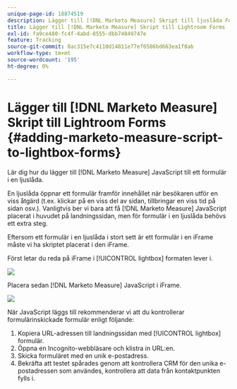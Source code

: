 ```yaml
---
unique-page-id: 18874519
description: Lägger till [!DNL Marketo Measure] Skript till ljuslåda Forms - [!DNL Marketo Measure] - Produktdokumentation
title: Lägger till [!DNL Marketo Measure] Skript till Lightroom Forms
exl-id: fa9ce480-fc4f-4abd-8555-dbb74849747e
feature: Tracking
source-git-commit: 8ac315e7c4110d14811e77ef0586bd663ea1f8ab
workflow-type: tm+mt
source-wordcount: '195'
ht-degree: 0%

---
```


# Lägger till [!DNL Marketo Measure] Skript till Lightroom Forms {#adding-marketo-measure-script-to-lightbox-forms}

Lär dig hur du lägger till [!DNL Marketo Measure] JavaScript till ett formulär i en ljuslåda.

En ljuslåda öppnar ett formulär framför innehållet när besökaren utför en viss åtgärd (t.ex. klickar på en viss del av sidan, tillbringar en viss tid på sidan osv.). Vanligtvis ber vi bara att få [!DNL Marketo Measure] JavaScript placerat i huvudet på landningssidan, men för formulär i en ljuslåda behövs ett extra steg.

Eftersom ett formulär i en ljuslåda i stort sett är ett formulär i en iFrame måste vi ha skriptet placerat i den iFrame.

Först letar du reda på iFrame i [!UICONTROL lightbox] formaten lever i.

![](assets/1.png)

Placera sedan [!DNL Marketo Measure] JavaScript i iFrame.

![](assets/2.png)

När JavaScript läggs till rekommenderar vi att du kontrollerar formulärinskickade formulär enligt följande:

1. Kopiera URL-adressen till landningssidan med [!UICONTROL lightbox] formulär.
1. Öppna en Incognito-webbläsare och klistra in URL:en.
1. Skicka formuläret med en unik e-postadress.
1. Bekräfta att testet spårades genom att kontrollera CRM för den unika e-postadressen som användes, kontrollera att data från kontaktpunkten fylls i.
